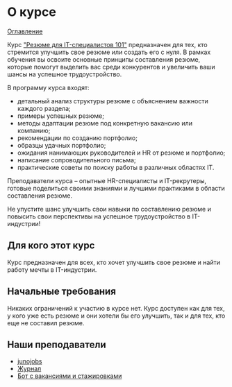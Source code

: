 # О курсе

[Оглавление](./README.md)

Курс ["Резюме для IT-специалистов 101"](https://stepik.org/course/196889/info) предназначен для тех, кто стремится улучшить свое резюме или создать его с нуля. В рамках обучения вы освоите основные принципы составления резюме, которые помогут выделить вас среди конкурентов и увеличить ваши шансы на успешное трудоустройство.

В программу курса входят:

+ детальный анализ структуры резюме с объяснением важности каждого раздела;
+ примеры успешных резюме;
+ методы адаптации резюме под конкретную вакансию или компанию;
+ рекомендации по созданию портфолио;
+ образцы удачных портфолио;
+ ожидания нанимающих руководителей и HR от резюме и портфолио;
+ написание сопроводительного письма;
+ практические советы по поиску работы в различных областях IT.

Преподаватели курса – опытные HR-специалисты и IT-рекрутеры, готовые поделиться своими знаниями и лучшими практиками в области составления резюме.

Не упустите шанс улучшить свои навыки по составлению резюме и повысить свои перспективы на успешное трудоустройство в IT-индустрии!

## Для кого этот курс

Курс предназначен для всех, кто хочет улучшить свое резюме и найти работу мечты в IT-индустрии.

## Начальные требования

Никаких ограничений к участию в курсе нет. Курс доступен как для тех, у кого уже есть резюме и они хотели бы его улучшить, так и для тех, кто еще не составил резюме.

## Наши преподаватели

+ [junojobs](https://stepik.org/users/761124392)
+ [Журнал](https://t.me/junojobs_journal)
+ [Бот с вакансиями и стажировками](https://t.me/junojobs_bot)
